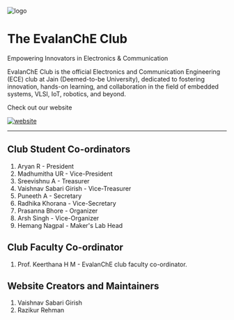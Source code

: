![logo](../logo.png)

# The EvalanChE Club 

Empowering Innovators in Electronics & Communication

EvalanChE Club is the official Electronics and Communication Engineering (ECE) club at Jain (Deemed-to-be University), dedicated to fostering innovation, hands-on learning, and collaboration in the field of embedded systems, VLSI, IoT, robotics, and beyond.

Check out our website 

[![website](../badge.svg)](https://evalanche-club.github.io/)

---  

## Club Student Co-ordinators

1. Aryan R - President
2. Madhumitha UR - Vice-President 
3. Sreevishnu A - Treasurer 
4. Vaishnav Sabari Girish - Vice-Treasurer
5. Puneeth A - Secretary
6. Radhika Khorana - Vice-Secretary
7. Prasanna Bhore - Organizer
8. Arsh Singh - Vice-Organizer 
9. Hemang Nagpal - Maker's Lab Head 

## Club Faculty Co-ordinator 

1. Prof. Keerthana H M - EvalanChE club faculty co-ordinator. 

## Website Creators and Maintainers

1. Vaishnav Sabari Girish 
2. Razikur Rehman
